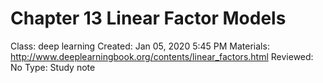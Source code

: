 # Chapter 13 Linear Factor Models

Class: deep learning
Created: Jan 05, 2020 5:45 PM
Materials: http://www.deeplearningbook.org/contents/linear_factors.html
Reviewed: No
Type: Study note
